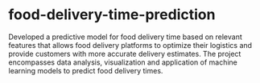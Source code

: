 # food-delivery-time-prediction
Developed a predictive model for food delivery time based on relevant features that allows food delivery platforms to optimize their logistics and provide customers with more accurate delivery estimates. The project encompasses data analysis, visualization and application of machine learning models to predict food delivery times.
